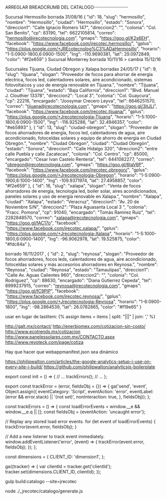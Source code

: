 ARREGLAR BREADCRUMB DEL CATALOGO-----------------







Sucursal Hermosillo borrada 31/08/16
  {
      "id": 18,
      "slug": "hermosillo",
      "nombre": "Hermosillo",
      "ciudad": "Hermosillo",
      "estado": "Sonora",
      "direccion1": "Calle Ignacio Romero 147",
      "direccion2": "",
      "colonia": "Col. San Benito",
      "cp": 83190,
      "tel": 6622105814,
      "correo": "hermosillo@jrecotecnologia.com",
      "gmaps": "https://goo.gl/K2s6EH",
      "facebook": "https://www.facebook.com/jrecotec.hermosillo/",
      "gplus": "https://plus.google.com/+JREcotecnolog%C3%ADaHermosillo",
      "horario": "1-5:0900-1800,6:0900-1500",
      "lng": -110.9690381,
      "lat": 29.0972849,
      "color": "#f2e659"
  }
Sucursal Monterrey borrada 10/11/16 > cambia 15/12/16

Sucursales Tijuana, Ciudad Obregon y Xalapa borradas 24/05/17
{
    "id": 9,
    "slug": "tijuana",
    "slogan": "Proveedor de focos para ahorrar de energia electrica, focos led, calentadores solares, aire acondicionado, sistemas fotovoltaicos y uso de energía renovable en Tijuana.",
    "nombre": "Tijuana",
    "ciudad": "Tijuana",
    "estado": "Baja California",
    "direccion1": "Blvd. Manuel J. Clouthier 13378",
    "direccion2": "Local 3",
    "colonia": "Col. Guaycura",
    "cp": 22216,
    "encargado": "Joosymar Crecero Leyva",
    "tel": 6646251570,
    "correo": "tijuana@jrecotecnologia.com",
    "gmaps": "https://goo.gl/3itJLj",
    "facebook": "https://www.facebook.com/jrecotec.tijuana/",
    "gplus": "https://plus.google.com/+Jrecotecnologia-Tijuana",
    "horario": "1-5:1000-1800,6:0900-1500",
    "lng": -116.925286,
    "lat": 32.4946357,
    "color": "#eb5893"
}, {
    "id": 13,
    "slug": "ciudad-obregon",
    "slogan": "Proveedor de focos ahorradores de energia, focos led, calentadores de agua, aire acondicionado, fotoceldas solares y equipo de ahorro de energia en Ciudad Obregón.",
    "nombre": "Ciudad Obregon",
    "ciudad": "Ciudad Obregón",
    "estado": "Sonora",
    "direccion1": "Calle Hidalgo 320",
    "direccion2": "entre calle Puebla y calle Zacatecas",
    "colonia": "Col. Centro",
    "cp": 85000,
    "encargado": "Cesar Ivan Castelo Renteria",
    "tel": 6441082277,
    "correo": "obregon@jrecotecnologia.com",
    "gmaps": "https://goo.gl/6taV6P",
    "facebook": "https://www.facebook.com/jrecotec.obregon/",
    "gplus": "https://plus.google.com/+Jrecotecnologia-Obregon",
    "horario": "1-5:0900-1900,6:1000-1400",
    "lng": -109.9371974,
    "lat": 27.4958857,
    "color": "#f2e659"
}, {
    "id": 16,
    "slug": "xalapa",
    "slogan": "Venta de focos ahorradores de energia, tecnologia led, boiler solar, aires acondicionados, paneles solares y uso de energía renovable en Xalapa.",
    "nombre": "Xalapa",
    "ciudad": "Xalapa",
    "estado": "Veracruz",
    "direccion1": "Av. 20 de Noviembre S/N",
    "direccion2": "Plaza Aguasanta Local 3 ",
    "colonia": "Fracc. Pomona",
    "cp": 91040,
    "encargado": "Tomás Ramirez Ruiz",
    "tel": 2282848570,
    "correo": "xalapa@jrecotecnologia.com",
    "gmaps": "https://goo.gl/fAC17o",
    "facebook": "https://www.facebook.com/jrecotec.xalapa/",
    "gplus": "https://plus.google.com/+Jrecotecnologia-Xalapa",
    "horario": "1-5:1000-1800,6:0900-1400",
    "lng": -96.9062978,
    "lat": 19.525875,
    "color": "#fdc84a"
}, 

borrado 16/11/2017
, {
    "id": 2,
    "slug": "reynosa",
    "slogan": "Proveedor de focos ahorradores, focos leds, calentadores de agua, aire acondicionado, fotoceldas solares y más accesorios ahorradores en Reynosa.",
    "nombre": "Reynosa",
    "ciudad": "Reynosa",
    "estado": "Tamaulipas",
    "direccion1": "Calle Av. Aguas Calientes 960",
    "direccion2": "",
    "colonia": "Col. Rodríguez",
    "cp": 88630,
    "encargado": "Diana Gutierrez Cepeda",
    "tel": 8999237915,
    "correo": "reynosa@jrecotecnologia.com",
    "gmaps": "https://goo.gl/fC9PlP",
    "facebook": "https://www.facebook.com/jrecotec.reynosa/",
    "gplus": "https://plus.google.com/+Jrecotecnologia-Reynosa",
    "horario": "1-6:0900-1800",
    "lng": -98.2864539,
    "lat": 26.0782865,
    "color": "#f19e65"
}


usar en lugar de lastitem:
{% assign items = items | split: "|||" | join: ',' %}


http://galt.mx/contact/
http://enerbiomex.com/cotizacion-sin-costo/
http://www.ecotrends.mx/cotizacion
http://www.panelessolares.com.mx/CONTACTO.aspx
http://www.revoteck.com/page/cotiza


Hay que hacer que webappmanifest.json sea dinámico









https://philipwalton.com/articles/the-google-analytics-setup-i-use-on-every-site-i-build/
https://github.com/philipwalton/analyticsjs-boilerplate

<script>addEventListener('error', window.__e=function f(e){f.q=f.q||[];f.q.push(e)});</script>

export const init = () => {
  // ...
  trackErrors();
  // ...
};

export const trackError = (error, fieldsObj = {}) => {
  ga('send', 'event', Object.assign({
    eventCategory: 'Script',
    eventAction: 'error',
    eventLabel: (error && error.stack) || '(not set)',
    nonInteraction: true,
  }, fieldsObj));
};

const trackErrors = () => {
  const loadErrorEvents = window.__e && window.__e.q || [];
  const fieldsObj = {eventAction: 'uncaught error'};

  // Replay any stored load error events.
  for (let event of loadErrorEvents) {
    trackError(event.error, fieldsObj);
  }

  // Add a new listener to track event immediately.
  window.addEventListener('error', (event) => {
    trackError(event.error, fieldsObj);
  });
};




const dimensions = {
  CLIENT_ID: 'dimension1',
};


ga((tracker) => {
  var clientId = tracker.get('clientId');
  tracker.set(dimensions.CLIENT_ID, clientId);
});




gulp build:catalogo --site=jrecotec

node ./_jrecotec/catalogo/generate.js

